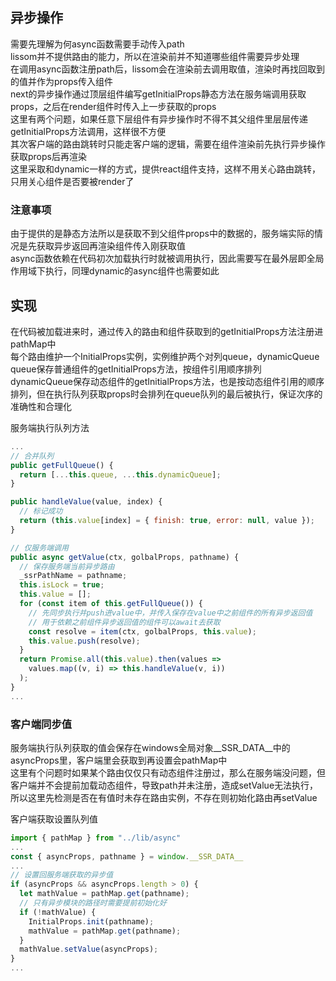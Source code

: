## 异步操作
需要先理解为何async函数需要手动传入path  
lissom并不提供路由的能力，所以在渲染前并不知道哪些组件需要异步处理  
在调用async函数注册path后，lissom会在渲染前去调用取值，渲染时再找回取到的值并作为props传入组件  
next的异步操作通过顶层组件编写getInitialProps静态方法在服务端调用获取props，之后在render组件时传入上一步获取的props  
这里有两个问题，如果任意下层组件有异步操作时不得不其父组件里层层传递getInitialProps方法调用，这样很不方便  
其次客户端的路由跳转时只能走客户端的逻辑，需要在组件渲染前先执行异步操作获取props后再渲染  
这里采取和dynamic一样的方式，提供react组件支持，这样不用关心路由跳转，只用关心组件是否要被render了  

### 注意事项
由于提供的是静态方法所以是获取不到父组件props中的数据的，服务端实际的情况是先获取异步返回再渲染组件传入刚获取值  
async函数依赖在代码初次加载执行时就被调用执行，因此需要写在最外层即全局作用域下执行，同理dynamic的async组件也需要如此  

## 实现
在代码被加载进来时，通过传入的路由和组件获取到的getInitialProps方法注册进pathMap中  
每个路由维护一个InitialProps实例，实例维护两个对列queue，dynamicQueue  
queue保存普通组件的getInitialProps方法，按组件引用顺序排列  
dynamicQueue保存动态组件的getInitialProps方法，也是按动态组件引用的顺序排列，但在执行队列获取props时会排列在queue队列的最后被执行，保证次序的准确性和合理化  

服务端执行队列方法

```javascript
...
// 合并队列
public getFullQueue() {
  return [...this.queue, ...this.dynamicQueue];
}

public handleValue(value, index) {
  // 标记成功
  return (this.value[index] = { finish: true, error: null, value });
}

// 仅服务端调用
public async getValue(ctx, golbalProps, pathname) {
  // 保存服务端当前异步路由
  _ssrPathName = pathname;
  this.isLock = true;
  this.value = [];
  for (const item of this.getFullQueue()) {
    // 先同步执行并push进value中，并传入保存在value中之前组件的所有异步返回值
    // 用于依赖之前组件异步返回值的组件可以await去获取
    const resolve = item(ctx, golbalProps, this.value);
    this.value.push(resolve);
  }
  return Promise.all(this.value).then(values =>
    values.map((v, i) => this.handleValue(v, i))
  );
}
...
```

### 客户端同步值
服务端执行队列获取的值会保存在windows全局对象__SSR_DATA__中的asyncProps里，客户端里会获取到再设置会pathMap中  
这里有个问题时如果某个路由仅仅只有动态组件注册过，那么在服务端没问题，但客户端并不会提前加载动态组件，导致path并未注册，造成setValue无法执行，所以这里先检测是否在有值时未存在路由实例，不存在则初始化路由再setValue  

客户端获取设置队列值

```javascript
import { pathMap } from "../lib/async"
...
const { asyncProps, pathname } = window.__SSR_DATA__
...
// 设置回服务端获取的异步值
if (asyncProps && asyncProps.length > 0) {
  let mathValue = pathMap.get(pathname);
  // 只有异步模块的路径时需要提前初始化好
  if (!mathValue) {
    InitialProps.init(pathname);
    mathValue = pathMap.get(pathname);
  }
  mathValue.setValue(asyncProps);
}
...
```
